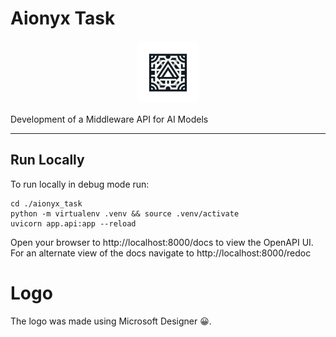 # Aionyx Task

<div style="text-align: center;">
    <img src="images/logo.png" alt="Logo" width="100px">
</div>

Development of a Middleware API for AI Models

---

## Run Locally
To run locally in debug mode run:

```
cd ./aionyx_task
python -m virtualenv .venv && source .venv/activate
uvicorn app.api:app --reload
```
Open your browser to http://localhost:8000/docs to view the OpenAPI UI.
For an alternate view of the docs navigate to http://localhost:8000/redoc

# Logo

The logo was made using Microsoft Designer 😀.